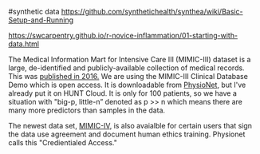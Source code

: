 #synthetic data
https://github.com/synthetichealth/synthea/wiki/Basic-Setup-and-Running

https://swcarpentry.github.io/r-novice-inflammation/01-starting-with-data.html



The Medical Information Mart for Intensive Care III (MIMIC-III) dataset is a large, de-identified and publicly-available collection of medical records. This was [published in 2016.](https://www.nature.com/articles/sdata201635)
We are using the MIMIC-III Clinical Database Demo which is open access. It is downloadable from [PhysioNet](https://physionet.org/content/mimiciii-demo/1.4/), but I've already put it on HUNT Cloud. It is only for 100 patients, so we have a situation with  "big-p, little-n”  denoted as p >> n which means there are many more predictors than samples in the data.

The newest data set, [MIMIC-IV](https://physionet.org/content/mimiciv/3.1/), is also avaialble for certain users that sign the data use agreement and document human ethics training. Physionet calls this "Credientialed Access."



